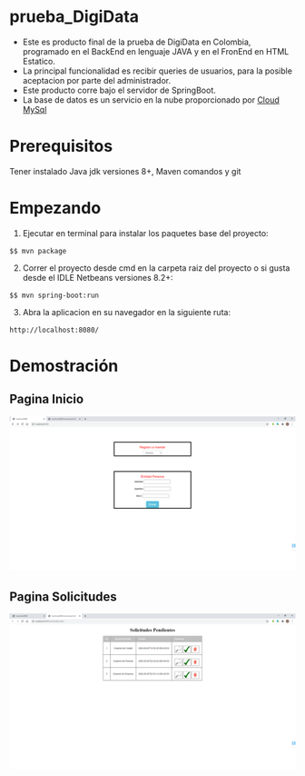 # prueba_DigiData

- Este es producto final de la prueba de DigiData en Colombia, programado en el BackEnd en lenguaje JAVA y en el FronEnd en HTML Estatico.
- La principal funcionalidad es recibir queries de usuarios, para la posible aceptacion por parte del administrador.
- Este producto corre bajo el servidor de SpringBoot.
- La base de datos es un servicio en la nube proporcionado por [Cloud MySql](https://freemysqlhosting.net) 

# Prerequisitos

Tener instalado Java jdk versiones 8+, Maven comandos y git

# Empezando

1. Ejecutar en terminal para instalar los paquetes base del proyecto:

```
$$ mvn package
```

2. Correr el proyecto desde cmd en la carpeta raiz del proyecto o si gusta desde el IDLE Netbeans versiones 8.2+:

```
$$ mvn spring-boot:run
```

3. Abra la aplicacion en su navegador en la siguiente ruta:

```
http://localhost:8080/
```

# Demostración

## Pagina Inicio

<p align="center">
    <img  src="img/1.PNG">
</p>

## Pagina Solicitudes

<p align="center">
    <img  src="img/2.PNG">
</p>